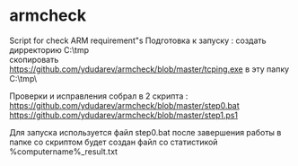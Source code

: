 # armcheck
Script for check ARM requirement"s
Подготовка к запуску :
cоздать дирректорию C:\tmp\
скопировать https://github.com/ydudarev/armcheck/blob/master/tcping.exe  в эту папку C:\tmp\

Проверки и иcправления собрал в 2 скрипта :
https://github.com/ydudarev/armcheck/blob/master/step0.bat
https://github.com/ydudarev/armcheck/blob/master/step1.ps1

Для запуска используется файл step0.bat после завершения работы
в папке со скриптом будет создан файл со статистикой %computername%_result.txt
